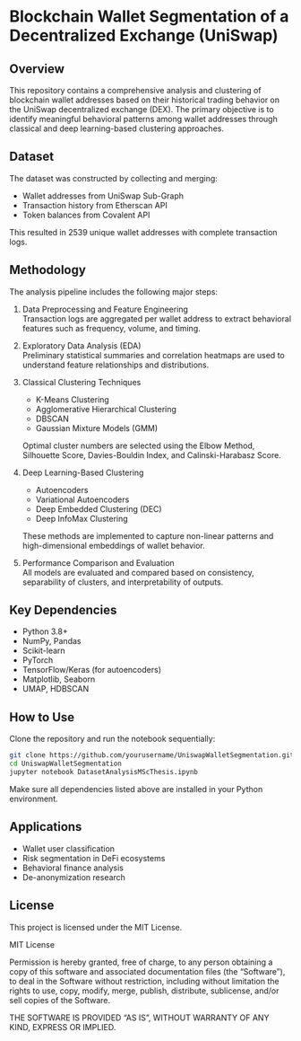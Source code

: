 # Blockchain Wallet Segmentation of a Decentralized Exchange (UniSwap)

## Overview

This repository contains a comprehensive analysis and clustering of blockchain wallet addresses based on their historical trading behavior on the UniSwap decentralized exchange (DEX). The primary objective is to identify meaningful behavioral patterns among wallet addresses through classical and deep learning-based clustering approaches.

## Dataset

The dataset was constructed by collecting and merging:
- Wallet addresses from UniSwap Sub-Graph
- Transaction history from Etherscan API
- Token balances from Covalent API

This resulted in 2539 unique wallet addresses with complete transaction logs.

## Methodology

The analysis pipeline includes the following major steps:

1. Data Preprocessing and Feature Engineering  
   Transaction logs are aggregated per wallet address to extract behavioral features such as frequency, volume, and timing.

2. Exploratory Data Analysis (EDA)  
   Preliminary statistical summaries and correlation heatmaps are used to understand feature relationships and distributions.

3. Classical Clustering Techniques  
   - K-Means Clustering
   - Agglomerative Hierarchical Clustering
   - DBSCAN
   - Gaussian Mixture Models (GMM)

   Optimal cluster numbers are selected using the Elbow Method, Silhouette Score, Davies-Bouldin Index, and Calinski-Harabasz Score.

4. Deep Learning-Based Clustering  
   - Autoencoders
   - Variational Autoencoders
   - Deep Embedded Clustering (DEC)
   - Deep InfoMax Clustering

   These methods are implemented to capture non-linear patterns and high-dimensional embeddings of wallet behavior.

5. Performance Comparison and Evaluation  
   All models are evaluated and compared based on consistency, separability of clusters, and interpretability of outputs.

## Key Dependencies

- Python 3.8+
- NumPy, Pandas
- Scikit-learn
- PyTorch
- TensorFlow/Keras (for autoencoders)
- Matplotlib, Seaborn
- UMAP, HDBSCAN

## How to Use

Clone the repository and run the notebook sequentially:

```bash
git clone https://github.com/yourusername/UniswapWalletSegmentation.git
cd UniswapWalletSegmentation
jupyter notebook DatasetAnalysisMScThesis.ipynb
```

Make sure all dependencies listed above are installed in your Python environment.

## Applications

- Wallet user classification
- Risk segmentation in DeFi ecosystems
- Behavioral finance analysis
- De-anonymization research

## License

This project is licensed under the MIT License.

MIT License

Permission is hereby granted, free of charge, to any person obtaining a copy of this software and associated documentation files (the “Software”), to deal in the Software without restriction, including without limitation the rights to use, copy, modify, merge, publish, distribute, sublicense, and/or sell copies of the Software.

THE SOFTWARE IS PROVIDED “AS IS”, WITHOUT WARRANTY OF ANY KIND, EXPRESS OR IMPLIED.
